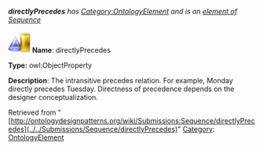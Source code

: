 ___directlyPrecedes__ has [Category:OntologyElement](../../Category/OntologyElement "Category:OntologyElement") and is an [element of](../../Property/ElementOf "Property:ElementOf") [Sequence](../../Submissions/Sequence "Submissions:Sequence")_


  




[![ObjectProperty](../../images/thumb/c/c3/ObjectProperty.gif/45px-ObjectProperty.gif)](../../Image/ObjectProperty.gif "ObjectProperty")
__Name__: directlyPrecedes 


__Type:__ owl:ObjectProperty 


__Description__: The intransitive precedes relation. For example, Monday directly precedes Tuesday. Directness of precedence depends on the designer conceptualization. 





Retrieved from "[http://ontologydesignpatterns.org/wiki/Submissions:Sequence/directlyPrecedes](../../Submissions/Sequence/directlyPrecedes)"
 [Category](http://ontologydesignpatterns.org/wiki/Special:Categories "Special:Categories"): [OntologyElement](../../Category/OntologyElement "Category:OntologyElement")